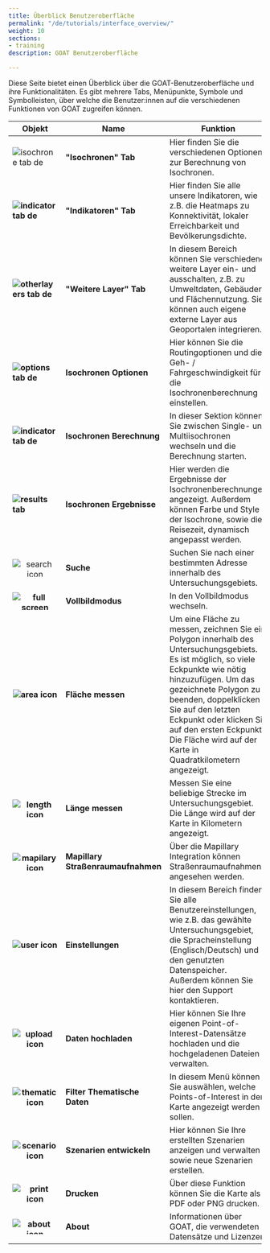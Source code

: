 ```yaml
---
title: Überblick Benutzeroberfläche
permalink: "/de/tutorials/interface_overview/"
weight: 10
sections:
- training
description: GOAT Benutzeroberfläche

---
```

Diese Seite bietet einen Überblick über die GOAT-Benutzeroberfläche und ihre Funktionalitäten. Es gibt mehrere Tabs, Menüpunkte, Symbole und Symbolleisten, über welche die Benutzer:innen auf die verschiedenen Funktionen von GOAT zugreifen können.

<table class="table table-striped table-hover ">
  <thead>
    <tr>
      <th>Objekt </th>
      <th>Name</th>
      <th>Funktion</th>
    </tr>
  </thead>
  <tbody>
    <tr class="success">
      <td><b></b><img src="/images/tutorials/Tool_Interface_Overview/isochronen_tab_de.webp" alt="isochrone tab de" style="max-height:100px;"/></td>
      <td><b>"Isochronen" Tab</b></td>
      <td>Hier finden Sie die verschiedenen Optionen zur Berechnung von Isochronen.</td>
    </tr>
    <tr class="success">
      <td><b><img src="/images/tutorials/Tool_Interface_Overview/indikatoren_tab.webp" alt="indicator tab de" style="max-height:100px;"/></b></td>
      <td><b>"Indikatoren" Tab</b></td>
      <td>Hier finden Sie alle unsere Indikatoren, wie z.B. die Heatmaps zu Konnektivität, lokaler Erreichbarkeit und Bevölkerungsdichte.
</td>
    </tr>
    <tr class="success">
      <td><b><img src="/images/tutorials/Tool_Interface_Overview/weitere_layer_de.webp" alt="otherlayers tab de" style="max-height:100px;"/></b></td>
      <td><b>"Weitere Layer" Tab</b></td>
      <td>In diesem Bereich können Sie verschiedene weitere Layer ein- und ausschalten, z.B. zu Umweltdaten, Gebäuden und Flächennutzung. Sie können auch eigene externe Layer aus Geoportalen integrieren.
</td>
    </tr>
    <tr class="warning">
      <td><b><img src="/images/tutorials/Tool_Interface_Overview/optionen_tab_de.webp" alt="options tab de" style="max-height:100px;"/></b></td>
      <td><b>Isochronen Optionen</b></td>
      <td>Hier können Sie die Routingoptionen und die Geh- / Fahrgeschwindigkeit für die Isochronenberechnung einstellen.</td>
    </tr>
    <tr class="warning">
      <td><b><img src="/images/tutorials/Tool_Interface_Overview/isochrone_calculation_tab_de.webp" alt="indicator tab de" style="max-height:100px;"/></b></td>
      <td><b>Isochronen Berechnung
</td>
      <td>In dieser Sektion können Sie zwischen Single- und Multiisochronen wechseln und die Berechnung starten.
</td>
    </tr>
    <tr class="danger">
      <td><b><img src="/images/tutorials/Tool_Interface_Overview/results_tab_de.webp" alt="results tab" style="max-height:100px;"/></b></td>
      <td><b>Isochronen Ergebnisse</b></td>
      <td>Hier werden die Ergebnisse der Isochronenberechnungen angezeigt. Außerdem können Farbe und Style der Isochrone, sowie die Reisezeit, dynamisch angepasst werden.</td>
    </tr>
    <tr class="danger">
      <td><center><img src="/images/tutorials/Tool_Interface_Overview/search_icon.webp" alt="search icon" style="max-height:35px;"/></center></td>
      <td><b>Suche </b></td>
      <td>Suchen Sie nach einer bestimmten Adresse innerhalb des Untersuchungsgebiets.</td>
    </tr>
    </tr>
    <tr class="danger">
      <td><b><center><img src="/images/tutorials/Tool_Interface_Overview/fullscreen_icon.webp" alt="full screen icon" style="max-height:35px;"/></center></b></td>
      <td><b>Vollbildmodus</b></td>
      <td>In den Vollbildmodus wechseln.</td>
    </tr>
    <tr class="danger">
      <td><b><center><img src="/images/tutorials/Tool_Interface_Overview/area_icon.webp" alt="area icon" style="max-height:35px;"/></center></b></td>
      <td><b>Fläche messen</b></td>
      <td>Um eine Fläche zu messen, zeichnen Sie ein Polygon innerhalb des Untersuchungsgebiets. Es ist möglich, so viele Eckpunkte wie nötig hinzuzufügen. Um das gezeichnete Polygon zu beenden, doppelklicken Sie auf den letzten Eckpunkt oder klicken Sie auf den ersten Eckpunkt. Die Fläche wird auf der Karte in Quadratkilometern angezeigt.</td>
    </tr>
    <tr class="danger">
      <td><b><center><img src="/images/tutorials/Tool_Interface_Overview/length_icon.webp" alt="length icon" style="max-height:35px;"/></center></b></td>
      <td><b>Länge messen</b></td>
      <td>Messen Sie eine beliebige Strecke im Untersuchungsgebiet. Die Länge wird auf der Karte in Kilometern angezeigt.</td>
    </tr>
    </tr>
    <tr class="danger">
      <td><b><center><img src="/images/tutorials/Tool_Interface_Overview/mapilary_icon.webp" alt="mapilary icon" style="max-height:35px;"/></center></b></td>
      <td><b>Mapillary Straßenraumaufnahmen</b></td>
      <td>Über die Mapillary Integration können Straßenraumaufnahmen angesehen werden.</td>
    </tr>
    </tr>
    <tr class="danger">
      <td><b><center><img src="/images/tutorials/Tool_Interface_Overview/user_icon.webp" alt="user icon" style="max-height:33px;"/></center></b></td>
      <td><b>Einstellungen</b></td>
      <td>In diesem Bereich finden Sie alle Benutzereinstellungen, wie z.B. das gewählte Untersuchungsgebiet, die Spracheinstellung (Englisch/Deutsch) und den genutzten Datenspeicher. Außerdem können Sie hier den Support kontaktieren.
</td>
    </tr>
    <tr class="danger">
      <td><b><center><img src="/images/tutorials/Tool_Interface_Overview/upload_icon.webp" alt="upload icon" style="max-height:38px;"/></center></b></td>
      <td><b>Daten hochladen</b></td>
      <td>Hier können Sie Ihre eigenen Point-of-Interest-Datensätze hochladen und die hochgeladenen Dateien verwalten.</td>
    </tr>
</td>
    </tr>
    <tr class="danger">
      <td><b><center><img src="/images/tutorials/Tool_Interface_Overview/thematic_icon.webp" alt="thematic icon" style="max-height:38px;"/></center></b></td>
      <td><b>Filter Thematische Daten</b></td>
      <td>In diesem Menü können Sie auswählen, welche Points-of-Interest in der Karte angezeigt werden sollen.</td>
    </tr>
</td>
    </tr>
    <tr class="danger">
      <td><b><center><img src="/images/tutorials/Tool_Interface_Overview/scenario_icon.webp" alt="scenario icon" style="max-height:38px;"/></center></b></td>
      <td><b>Szenarien entwickeln</b></td>
      <td>Hier können Sie Ihre erstellten Szenarien anzeigen und verwalten sowie neue Szenarien erstellen.</td>
    </tr>
</td>
    </tr>
    <tr class="danger">
      <td><b><center><img src="/images/tutorials/Tool_Interface_Overview/deneme_icon2.webp" alt="print icon" style="max-height:38px;"/></center></b></td>
      <td><b>Drucken</b></td>
      <td>Über diese Funktion können Sie die Karte als PDF oder PNG drucken.</td>
    </tr>
</td>
    </tr>
    <tr class="danger">
      <td><b><center><img src="/images/tutorials/Tool_Interface_Overview/about_icon.webp" alt="about icon" style="max-height:30px;"/></center></b></td>
      <td><b>About</b></td>
      <td>Informationen über GOAT, die verwendeten Datensätze und Lizenzen.</td>
    </tr>
  </tbody>
</table>


                                                                                                                                                                                

